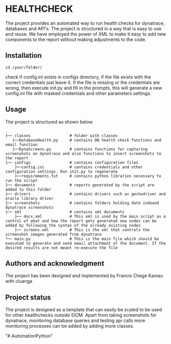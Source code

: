 # HEALTHCHECK
The project provides an automated way to run health checks for dynatrace,
databases and API's. The project is structured in a way that is easy to use 
and reuse. We have employed the power of XML to make it easy to add new components to the 
report without making adjustments to the code.  

## Installation
```
cd /your/folder/
```
check if config.ini exists in configs directory, if the file exists
with the correct credentials just leave it. If the file is missing or the
credentials are wrong, then execute init.py and fill in the prompts, this will
generate a new config.ini file with masked credentials and other parameters settings.
## Usage
The project is structured as shown below
```
.
├── classes                 # folder with classes
   ├──DatabaseHealth.py     # contains DB health check functions and email function 
   ├──DynaScreens.py        # contains functions for capturing screenshots on dynatrace and also functions to insert screenshots to the report
├── configs                 # contains configuration files
    ├──config.ini           # contains credentials and other configuration settings. Run init.py to regenerate
    ├──requirements.txt     # contains python libraries necessary to run the script  
├── documents               # reports generated by the script are added to this folder
├── drivers                 # contains drivers such as geckodriver and oracle library driver
├── screenshots             # contains folders holding date indexed dynatrace screenshots
├── xml                     # contains xml documents 
    ├── docx.xml            # This xml is used by the main script as a control of what and how the report gets generated new nodes can be added by following the syntax of the already existing nodes
    ├── screens.xml         # This is the xml that controls the screenshot images generated from dynatrace
└── main.py                 # This is the main file which should be executed to generate and send email attachment of the document. If the desired results are not meant re-execute the file
```

## Authors and acknowledgment
The project has been designed and implemented by Francis Chege Kamau with cluanga

## Project status
The project is designed as a template that can easily be scaled to be used 
for other healthchecks outside EIOM. Apart from taking screenshots for 
dynatrace, monitoring database queries and testing api calls more monitoring processes can be added
by adding more classes.

"# AutomationPython" 
